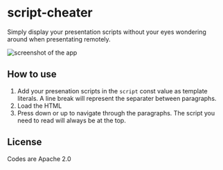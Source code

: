 # script-cheater
Simply display your presentation scripts without your eyes wondering around when presentating remotely.

![screenshot of the app](https://cdn.glitch.com/98449704-33d8-49b2-88f2-aa6d2aeba5d3%2Fscript-cheater.png?v=1622446304936)

## How to use
1. Add your presenation scripts in the `script` const value as template literals. A line break will represent the separater between paragraphs.
2. Load the HTML
3. Press down or up to navigate through the paragraphs. The script you need to read will always be at the top.

## License
Codes are Apache 2.0
